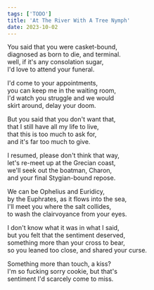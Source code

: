 ```yaml
---
tags: ['TODO']
title: 'At The River With A Tree Nymph'
date: 2023-10-02
---
```


You said that you were casket-bound,  
diagnosed as born to die, and terminal.  
well, if it's any consolation sugar,  
I'd love to attend your funeral.

I'd come to your appointments,  
you can keep me in the waiting room,  
I'd watch you struggle and we would  
skirt around, delay your doom.

But you said that you don't want that,  
that I still have all my life to live,  
that this is too much to ask for,  
and it's far too much to give.

I resumed, please don't think that way,  
let's re-meet up at the Grecian coast,  
we'll seek out the boatman, Charon,  
and your final Stygian-bound repose.

We can be Ophelius and Euridicy,  
by the Euphrates, as it flows into the sea,  
I'll meet you where the salt collides,  
to wash the clairvoyance from your eyes.

I don't know what it was in what I said,  
but you felt that the sentiment deserved,  
something more than your cross to bear,  
so you leaned too close, and shared your curse.  
   
Something more than touch, a kiss?  
I'm so fucking sorry cookie, but that's  
sentiment I'd scarcely come to miss.
